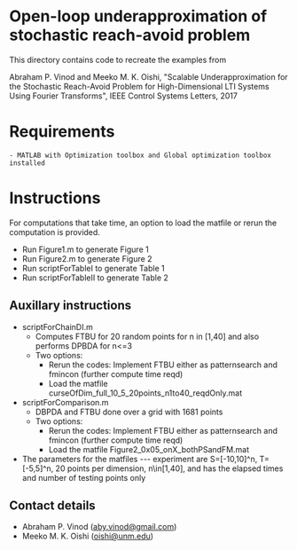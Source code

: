 # Open-loop underapproximation of stochastic reach-avoid problem

This directory contains code to recreate the examples from

  Abraham P. Vinod and Meeko M. K. Oishi, "Scalable Underapproximation for the
  Stochastic Reach-Avoid Problem for High-Dimensional LTI Systems Using Fourier
  Transforms", IEEE Control Systems Letters, 2017

# Requirements
    - MATLAB with Optimization toolbox and Global optimization toolbox installed  

# Instructions

For computations that take time, an option to load the matfile or rerun the
computation is provided.

- Run Figure1.m to generate Figure 1 
- Run Figure2.m to generate Figure 2 
- Run scriptForTableI to generate Table 1
- Run scriptForTableII to generate Table 2

## Auxillary instructions

- scriptForChainDI.m
    - Computes FTBU for 20 random points for n in [1,40] and also performs DPBDA
      for n<=3
    - Two options:
        - Rerun the codes: Implement FTBU either as patternsearch and fmincon
          (further compute time reqd) 
        - Load the matfile curseOfDim_full_10_5_20points_n1to40_reqdOnly.mat 
- scriptForComparison.m 
    - DBPDA and FTBU done over a grid with 1681 points
    - Two options:
        - Rerun the codes: Implement FTBU either as patternsearch and fmincon
          (further compute time reqd) 
        - Load the matfile Figure2_0x05_onX_bothPSandFM.mat 
- The parameters for the matfiles --- experiment are S=[-10,10]^n, T=[-5,5]^n, 20 points per
  dimension, n\in[1,40], and has the elapsed times and number of testing points
  only

## Contact details

* Abraham P. Vinod ([aby.vinod@gmail.com](mailto:aby.vinod@gmail.com))
* Meeko M. K. Oishi ([oishi@unm.edu](mailto:oishi@unm.edu))
